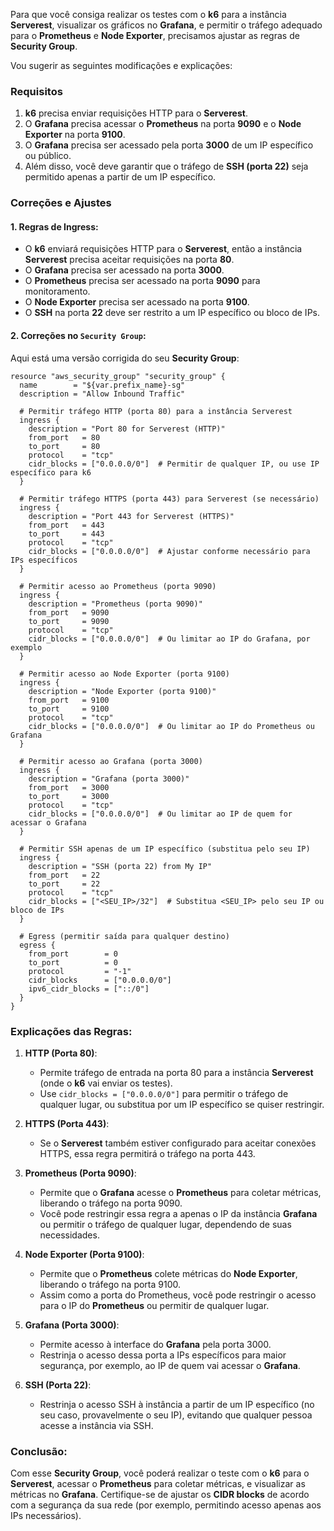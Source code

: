 Para que você consiga realizar os testes com o **k6** para a instância **Serverest**, visualizar os gráficos no **Grafana**, e permitir o tráfego adequado para o **Prometheus** e **Node Exporter**, precisamos ajustar as regras de **Security Group**.

Vou sugerir as seguintes modificações e explicações:

### Requisitos
1. **k6** precisa enviar requisições HTTP para o **Serverest**.
2. O **Grafana** precisa acessar o **Prometheus** na porta **9090** e o **Node Exporter** na porta **9100**.
3. O **Grafana** precisa ser acessado pela porta **3000** de um IP específico ou público.
4. Além disso, você deve garantir que o tráfego de **SSH (porta 22)** seja permitido apenas a partir de um IP específico.

### Correções e Ajustes

#### 1. **Regras de Ingress**:
   - O **k6** enviará requisições HTTP para o **Serverest**, então a instância **Serverest** precisa aceitar requisições na porta **80**.
   - O **Grafana** precisa ser acessado na porta **3000**.
   - O **Prometheus** precisa ser acessado na porta **9090** para monitoramento.
   - O **Node Exporter** precisa ser acessado na porta **9100**.
   - O **SSH** na porta **22** deve ser restrito a um IP específico ou bloco de IPs.

#### 2. **Correções no `Security Group`**:
Aqui está uma versão corrigida do seu **Security Group**:

```hcl
resource "aws_security_group" "security_group" {
  name        = "${var.prefix_name}-sg"
  description = "Allow Inbound Traffic"

  # Permitir tráfego HTTP (porta 80) para a instância Serverest
  ingress {
    description = "Port 80 for Serverest (HTTP)"
    from_port   = 80
    to_port     = 80
    protocol    = "tcp"
    cidr_blocks = ["0.0.0.0/0"]  # Permitir de qualquer IP, ou use IP específico para k6
  }

  # Permitir tráfego HTTPS (porta 443) para Serverest (se necessário)
  ingress {
    description = "Port 443 for Serverest (HTTPS)"
    from_port   = 443
    to_port     = 443
    protocol    = "tcp"
    cidr_blocks = ["0.0.0.0/0"]  # Ajustar conforme necessário para IPs específicos
  }

  # Permitir acesso ao Prometheus (porta 9090)
  ingress {
    description = "Prometheus (porta 9090)"
    from_port   = 9090
    to_port     = 9090
    protocol    = "tcp"
    cidr_blocks = ["0.0.0.0/0"]  # Ou limitar ao IP do Grafana, por exemplo
  }

  # Permitir acesso ao Node Exporter (porta 9100)
  ingress {
    description = "Node Exporter (porta 9100)"
    from_port   = 9100
    to_port     = 9100
    protocol    = "tcp"
    cidr_blocks = ["0.0.0.0/0"]  # Ou limitar ao IP do Prometheus ou Grafana
  }

  # Permitir acesso ao Grafana (porta 3000)
  ingress {
    description = "Grafana (porta 3000)"
    from_port   = 3000
    to_port     = 3000
    protocol    = "tcp"
    cidr_blocks = ["0.0.0.0/0"]  # Ou limitar ao IP de quem for acessar o Grafana
  }

  # Permitir SSH apenas de um IP específico (substitua pelo seu IP)
  ingress {
    description = "SSH (porta 22) from My IP"
    from_port   = 22
    to_port     = 22
    protocol    = "tcp"
    cidr_blocks = ["<SEU_IP>/32"]  # Substitua <SEU_IP> pelo seu IP ou bloco de IPs
  }

  # Egress (permitir saída para qualquer destino)
  egress {
    from_port        = 0
    to_port          = 0
    protocol         = "-1"
    cidr_blocks      = ["0.0.0.0/0"]
    ipv6_cidr_blocks = ["::/0"]
  }
}
```

### Explicações das Regras:

1. **HTTP (Porta 80)**:
   - Permite tráfego de entrada na porta 80 para a instância **Serverest** (onde o **k6** vai enviar os testes).
   - Use `cidr_blocks = ["0.0.0.0/0"]` para permitir o tráfego de qualquer lugar, ou substitua por um IP específico se quiser restringir.

2. **HTTPS (Porta 443)**:
   - Se o **Serverest** também estiver configurado para aceitar conexões HTTPS, essa regra permitirá o tráfego na porta 443.

3. **Prometheus (Porta 9090)**:
   - Permite que o **Grafana** acesse o **Prometheus** para coletar métricas, liberando o tráfego na porta 9090.
   - Você pode restringir essa regra a apenas o IP da instância **Grafana** ou permitir o tráfego de qualquer lugar, dependendo de suas necessidades.

4. **Node Exporter (Porta 9100)**:
   - Permite que o **Prometheus** colete métricas do **Node Exporter**, liberando o tráfego na porta 9100.
   - Assim como a porta do Prometheus, você pode restringir o acesso para o IP do **Prometheus** ou permitir de qualquer lugar.

5. **Grafana (Porta 3000)**:
   - Permite acesso à interface do **Grafana** pela porta 3000.
   - Restrinja o acesso dessa porta a IPs específicos para maior segurança, por exemplo, ao IP de quem vai acessar o **Grafana**.

6. **SSH (Porta 22)**:
   - Restrinja o acesso SSH à instância a partir de um IP específico (no seu caso, provavelmente o seu IP), evitando que qualquer pessoa acesse a instância via SSH.

### Conclusão:
Com esse **Security Group**, você poderá realizar o teste com o **k6** para o **Serverest**, acessar o **Prometheus** para coletar métricas, e visualizar as métricas no **Grafana**. Certifique-se de ajustar os **CIDR blocks** de acordo com a segurança da sua rede (por exemplo, permitindo acesso apenas aos IPs necessários).